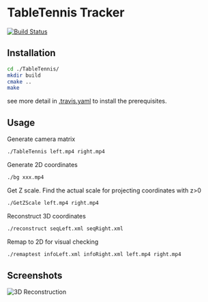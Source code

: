 # TableTennis Tracker

[![Build Status](https://travis-ci.org/BrotherJing/TableTennis.svg?branch=master)](https://travis-ci.org/BrotherJing/TableTennis)

## Installation

```bash
cd ./TableTennis/
mkdir build
cmake ..
make
```
see more detail in [.travis.yaml](https://github.com/BrotherJing/TableTennis/blob/master/.travis.yml) to install the prerequisites.

## Usage

Generate camera matrix
```bash
./TableTennis left.mp4 right.mp4
```

Generate 2D coordinates
```bash
./bg xxx.mp4
```

Get Z scale. Find the actual scale for projecting coordinates with z>0
```bash
./GetZScale left.mp4 right.mp4
```

Reconstruct 3D coordinates
```bash
./reconstruct seqLeft.xml seqRight.xml
```

Remap to 2D for visual checking
```bash
./remaptest infoLeft.xml infoRight.xml left.mp4 right.mp4
```

## Screenshots

![3D Reconstruction](https://brotherjing-static.s3-ap-northeast-1.amazonaws.com/img/Screenshot_2017-03-03-23-03-23.png)
